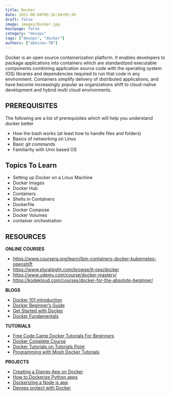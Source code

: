 ```yaml
---
title: Docker
date: 2021-08-04T05:16:58+05:30
draft: false
image: images/Docker.jpg
mainpage: false
category: "devops"
tags: ["devops", "docker"]
authors: ["abhinav-TB"]
---
```


Docker is an open source containerization platform. It enables developers to package applications into containers which are standardized executable components combining application source code with the operating system (OS) libraries and dependencies required to run that code in any environment. Containers simplify delivery of distributed applications, and have become increasingly popular as organizations shift to cloud-native development and hybrid multi cloud environments.

## PREREQUISITES

The following are a list of prerequisites which will help you understand docker better

- How the bash works (at least how to handle files and folders)
- Basics of networking on Linux
- Basic git commands
- Familiarity with Unix based OS

## Topics To Learn

- Setting up Docker on a Linux Machine
- Docker Images
- Docker Hub
- Containers
- Shells in Containers
- Dockerfile
- Docker Compose
- Docker Volumes
- container orchestration

## RESOURCES

**ONLINE COURSES**

- https://www.coursera.org/learn/ibm-containers-docker-kubernetes-openshift
- https://www.pluralsight.com/browse/it-ops/docker
- https://www.udemy.com/course/docker-mastery/
- https://kodekloud.com/courses/docker-for-the-absolute-beginner/

**BLOGS**

- [Docker 101 introduction](https://www.bmc.com/blogs/docker-101-introduction/)
- [Docker Beginner’s Guide](https://medium.com/codingthesmartway-com-blog/docker-beginners-guide-part-1-images-containers-6f3507fffc98)
- [Get Started with Docker](https://medium.com/@sarinduudagepala/get-started-with-docker-f20380bcb40b)
- [Docker Fundamentals](https://blog.skay.dev/docker-fundamentals)

**TUTORIALS**

- [Free Code Camp Docker Tutorials For Beginners](https://www.youtube.com/watch?v=fqMOX6JJhGo)
- [Docker Complete Course](https://youtu.be/3c-iBn73dDE)
- [Docker Tutorials on Tutorials Point](https://www.tutorialspoint.com/docker/index.htm)
- [Programming with Mosh Docker Tutorials](https://www.youtube.com/watch?v=pTFZFxd4hOI)

**PROJECTS**

- [Creating a Django App on Docker](https://www.youtube.com/watch?v=XDaQAmkDFX4)
- [How to Dockerize Python apps](https://www.youtube.com/watch?v=bi0cKgmRuiA)
- [Dockerizing a Node js app](https://www.youtube.com/watch?v=FCz10zapsI8)
- [Devops project with Docker](https://www.youtube.com/watch?v=nMLQgXf8tZ0&t=164s)
